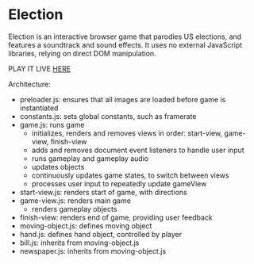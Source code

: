 # Election

Election is an interactive browser game that parodies US elections, and features
a soundtrack and sound effects. It uses no external JavaScript libraries,
relying on direct DOM manipulation.

PLAY IT LIVE [HERE](sebastianrjay.github.io/Election)


Architecture:

- preloader.js: ensures that all images are loaded before game is instantiated
- constants.js: sets global constants, such as framerate
- game.js: runs game
  - initializes, renders and removes views in order: start-view, game-view, finish-view
  - adds and removes document event listeners to handle user input
  - runs gameplay and gameplay audio
  - updates objects
  - continuously updates game states, to switch between views
  - processes user input to repeatedly update gameView
- start-view.js: renders start of game, with directions
- game-view.js: renders main game
  - renders gameplay objects
- finish-view: renders end of game, providing user feedback
- moving-object.js: defines moving object
- hand.js: defines hand object, controlled by player
- bill.js: inherits from moving-object.js
- newspaper.js: inherits from moving-object.js
